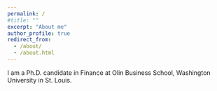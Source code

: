```yaml
---
permalink: /
#title: ""
excerpt: "About me"
author_profile: true
redirect_from: 
  - /about/
  - /about.html
---
```


I am a Ph.D. candidate in Finance at Olin Business School, Washington University in St. Louis. 

